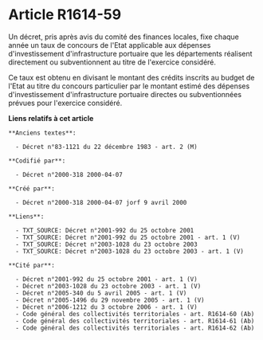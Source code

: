 # Article R1614-59

Un décret, pris après avis du comité des finances locales, fixe chaque année un taux de concours de l'Etat applicable aux
dépenses d'investissement d'infrastructure portuaire que les départements réalisent directement ou subventionnent au titre de
l'exercice considéré.

Ce taux est obtenu en divisant le montant des crédits inscrits au budget de l'Etat au titre du concours particulier par le
montant estimé des dépenses d'investissement d'infrastructure portuaire directes ou subventionnées prévues pour l'exercice
considéré.

**Liens relatifs à cet article**

	**Anciens textes**:

	  - Décret n°83-1121 du 22 décembre 1983 - art. 2 (M)

	**Codifié par**:

	  - Décret n°2000-318 2000-04-07

	**Créé par**:

	  - Décret n°2000-318 2000-04-07 jorf 9 avril 2000

	**Liens**:

	  - TXT_SOURCE: Décret n°2001-992 du 25 octobre 2001
	  - TXT_SOURCE: Décret n°2001-992 du 25 octobre 2001 - art. 1 (V)
	  - TXT_SOURCE: Décret n°2003-1028 du 23 octobre 2003
	  - TXT_SOURCE: Décret n°2003-1028 du 23 octobre 2003 - art. 1 (V)

	**Cité par**:

	  - Décret n°2001-992 du 25 octobre 2001 - art. 1 (V)
	  - Décret n°2003-1028 du 23 octobre 2003 - art. 1 (V)
	  - Décret n°2005-340 du 5 avril 2005 - art. 1 (V)
	  - Décret n°2005-1496 du 29 novembre 2005 - art. 1 (V)
	  - Décret n°2006-1212 du 3 octobre 2006 - art. 1 (V)
	  - Code général des collectivités territoriales - art. R1614-60 (Ab)
	  - Code général des collectivités territoriales - art. R1614-61 (Ab)
	  - Code général des collectivités territoriales - art. R1614-62 (Ab)
